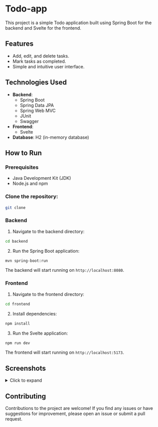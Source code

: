 # Todo-app

This project is a simple Todo application built using Spring Boot for the backend and Svelte for the frontend.

## Features

- Add, edit, and delete tasks.
- Mark tasks as completed.
- Simple and intuitive user interface.

## Technologies Used

- **Backend**:
    - Spring Boot 
    - Spring Data JPA
    - Spring Web MVC
    - JUnit
    - Swagger
- **Frontend**: 
  - Svelte
- **Database**: H2 (in-memory database)

## How to Run

### Prerequisites

- Java Development Kit (JDK)
- Node.js and npm

### Clone the repository:

```bash
git clone 
```

### Backend

1. Navigate to the backend directory:

```bash
cd backend
```

2. Run the Spring Boot application:

```bash
mvn spring-boot:run
```

The backend will start running on `http://localhost:8080`.

### Frontend

1. Navigate to the frontend directory:
```bash
cd frontend
```
2. Install dependencies:
```bash
npm install
```

3. Run the Svelte application:
```bash
npm run dev
```
The frontend will start running on `http://localhost:5173`.

## Screenshots

<details>
  <summary>Click to expand</summary>

![](screenshots/screenshot-1.png)
![](screenshots/screenshot-2.png)
![](screenshots/screenshot-3.png)
![](screenshots/screenshot-4.png)
</details>

## Contributing

Contributions to the project are welcome! If you find any issues or have suggestions for improvement, please
open an issue or submit a pull request.